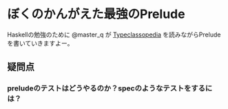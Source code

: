 ぼくのかんがえた最強のPrelude
=============================

Haskellの勉強のために @master_q が
[Typeclassopedia](http://snak.tdiary.net/20091020.html#p01)
を読みながらPreludeを書いていきますよー。

疑問点
------
### preludeのテストはどうやるのか？specのようなテストをするには？

